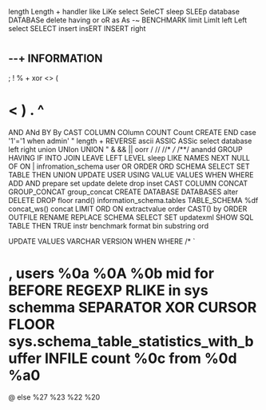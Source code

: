 length 
Length
+
handler
like
LiKe
select
SeleCT 
sleep
SLEEp
database
DATABASe
delete
having
or
oR
as
As
-~
BENCHMARK
limit
LimIt
left
Left
select
SELECT
insert
insERT
INSERT
right
#
--+
INFORMATION
--
;
!
%
+
xor
<>
(
>
<
)
.
^
=
AND
ANd
BY
By
CAST
COLUMN
COlumn
COUNT
Count
CREATE
END
case
'1'='1
when
admin'
"
length 
+
REVERSE
ascii
ASSIC
ASSic
select 
database
left
right
union
UNIon
UNION
"
&
&&
||
oorr
/
//
//*
*/*
/**/
anandd
GROUP
HAVING
IF
INTO
JOIN
LEAVE
LEFT
LEVEL
sleep
LIKE
NAMES
NEXT
NULL
OF
ON
|
infromation_schema
user
OR
ORDER
ORD
SCHEMA
SELECT
SET
TABLE
THEN
UNION
UPDATE
USER
USING
VALUE
VALUES
WHEN
WHERE
ADD
AND
prepare
set
update
delete
drop
inset
CAST
COLUMN
CONCAT
GROUP_CONCAT
group_concat
CREATE
DATABASE
DATABASES
alter
DELETE
DROP
floor
rand()
information_schema.tables
TABLE_SCHEMA
%df
concat_ws()
concat
LIMIT
ORD
ON
extractvalue
order 
CAST()
by
ORDER
OUTFILE
RENAME
REPLACE
SCHEMA
SELECT
SET
updatexml
SHOW
SQL
TABLE
THEN
TRUE
instr
benchmark
format
bin
substring
ord
 
UPDATE
VALUES
VARCHAR
VERSION
WHEN
WHERE
/*
`
  
,
users
%0a
%0A
%0b
mid
for
BEFORE
REGEXP
RLIKE
in
sys schemma
SEPARATOR
XOR
CURSOR
FLOOR
sys.schema_table_statistics_with_buffer
INFILE
count
%0c
from
%0d
%a0
=
@
else
%27
%23
%22
%20